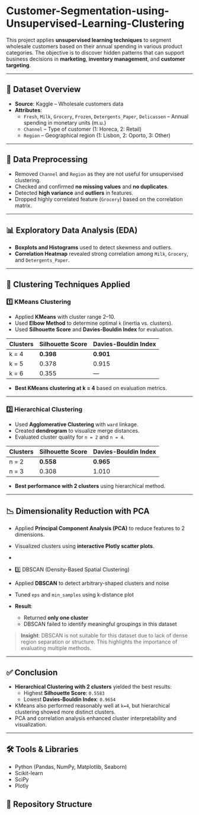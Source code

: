 # Customer-Segmentation-using-Unsupervised-Learning-Clustering


This project applies **unsupervised learning techniques** to segment wholesale customers based on their annual spending in various product categories. The objective is to discover hidden patterns that can support business decisions in **marketing**, **inventory management**, and **customer targeting**.

---

## 📂 Dataset Overview

- **Source**: Kaggle – Wholesale customers data
- **Attributes**:
  - `Fresh`, `Milk`, `Grocery`, `Frozen`, `Detergents_Paper`, `Delicassen` – Annual spending in monetary units (m.u.)
  - `Channel` – Type of customer (1: Horeca, 2: Retail)
  - `Region` – Geographical region (1: Lisbon, 2: Oporto, 3: Other)

---

## 🧼 Data Preprocessing

- Removed `Channel` and `Region` as they are not useful for unsupervised clustering.
- Checked and confirmed **no missing values** and **no duplicates**.
- Detected **high variance** and **outliers** in features.
- Dropped highly correlated feature (`Grocery`) based on the correlation matrix.

---

## 📊 Exploratory Data Analysis (EDA)

- **Boxplots and Histograms** used to detect skewness and outliers.
- **Correlation Heatmap** revealed strong correlation among `Milk`, `Grocery`, and `Detergents_Paper`.

---

## 📌 Clustering Techniques Applied

### 1️⃣ KMeans Clustering

- Applied **KMeans** with cluster range 2–10.
- Used **Elbow Method** to determine optimal `k` (inertia vs. clusters).
- Used **Silhouette Score** and **Davies-Bouldin Index** for evaluation.

| Clusters | Silhouette Score | Davies-Bouldin Index |
|----------|------------------|-----------------------|
| k = 4    | **0.398**        | **0.901**             |
| k = 5    | 0.378            | 0.915                 |
| k = 6    | 0.355            | —                     |

- **Best KMeans clustering at k = 4** based on evaluation metrics.

---

### 2️⃣ Hierarchical Clustering

- Used **Agglomerative Clustering** with `ward` linkage.
- Created **dendrogram** to visualize merge distances.
- Evaluated cluster quality for `n = 2` and `n = 4`.

| Clusters | Silhouette Score | Davies-Bouldin Index |
|----------|------------------|-----------------------|
| n = 2    | **0.558**        | **0.965**             |
| n = 3   | 0.308            | 1.010                 |

- **Best performance with 2 clusters** using hierarchical method.

---

## 📉 Dimensionality Reduction with PCA

- Applied **Principal Component Analysis (PCA)** to reduce features to 2 dimensions.
- Visualized clusters using **interactive Plotly scatter plots**.
- 
-  3️⃣ DBSCAN (Density-Based Spatial Clustering)

- Applied **DBSCAN** to detect arbitrary-shaped clusters and noise
- Tuned `eps` and `min_samples` using k-distance plot
- **Result**:
  - Returned **only one cluster**
  - DBSCAN failed to identify meaningful groupings in this dataset

> **Insight**: DBSCAN is not suitable for this dataset due to lack of dense region separation or structure. This highlights the importance of evaluating multiple methods.


---

## ✅ Conclusion

- **Hierarchical Clustering with 2 clusters** yielded the best results:
  - Highest **Silhouette Score**: `0.5583`
  - Lowest **Davies-Bouldin Index**: `0.9654`
- KMeans also performed reasonably well at `k=4`, but hierarchical clustering showed more distinct clusters.
- PCA and correlation analysis enhanced cluster interpretability and visualization.

---

## 🛠️ Tools & Libraries

- Python (Pandas, NumPy, Matplotlib, Seaborn)
- Scikit-learn
- SciPy
- Plotly


## 📁 Repository Structure


